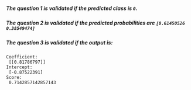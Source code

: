 ##### The question 1 is validated if the predicted class is `0`.

##### The question 2 is validated if the predicted probabilities are `[0.61450526 0.38549474]`

##### The question 3 is validated if the output is:

```console
Coefficient: 
 [[0.81786797]]
Intercept: 
 [-0.87522391]
Score: 
 0.7142857142857143
```
